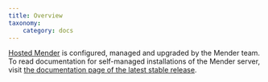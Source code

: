 ```yaml
---
title: Overview
taxonomy:
    category: docs
---
```


[Hosted Mender](https://hosted.mender.io?target=_blank) is configured, managed
and upgraded by the Mender team. To read documentation for self-managed
installations of the Mender server, visit
[the documentation page of the latest stable release](https://docs.mender.io/2.4/administration).
